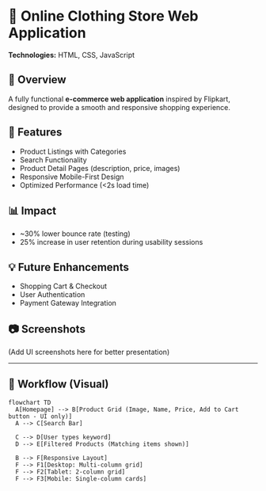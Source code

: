 # 🛒 Online Clothing Store Web Application  

**Technologies:** HTML, CSS, JavaScript  

## 📌 Overview  
A fully functional **e-commerce web application** inspired by Flipkart, designed to provide a smooth and responsive shopping experience.  

## 🚀 Features  
- Product Listings with Categories  
- Search Functionality  
- Product Detail Pages (description, price, images)  
- Responsive Mobile-First Design  
- Optimized Performance (<2s load time)  

## 📊 Impact  
- ~30% lower bounce rate (testing)  
- 25% increase in user retention during usability sessions  

## 💡 Future Enhancements  
- Shopping Cart & Checkout  
- User Authentication  
- Payment Gateway Integration  

## 📷 Screenshots  
(Add UI screenshots here for better presentation)

---
## 🛒 Workflow (Visual)

```mermaid
flowchart TD
  A[Homepage] --> B[Product Grid (Image, Name, Price, Add to Cart button - UI only)]
  A --> C[Search Bar]

  C --> D[User types keyword]
  D --> E[Filtered Products (Matching items shown)]

  B --> F[Responsive Layout]
  F --> F1[Desktop: Multi-column grid]
  F --> F2[Tablet: 2-column grid]
  F --> F3[Mobile: Single-column cards]
